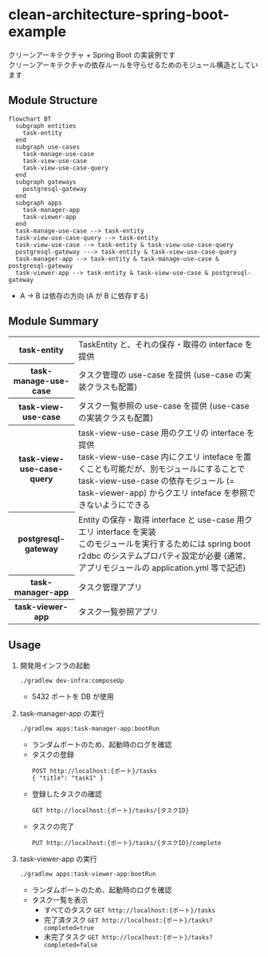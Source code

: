# clean-architecture-spring-boot-example

クリーンアーキテクチャ + Spring Boot の実装例です  
クリーンアーキテクチャの依存ルールを守らせるためのモジュール構造としています

## Module Structure

```mermaid
flowchart BT
  subgraph entities
    task-entity
  end
  subgraph use-cases
    task-manage-use-case
    task-view-use-case
    task-view-use-case-query
  end
  subgraph gateways
    postgresql-gateway
  end
  subgraph apps
    task-manager-app
    task-viewer-app
  end
  task-manage-use-case --> task-entity
  task-view-use-case-query --> task-entity
  task-view-use-case --> task-entity & task-view-use-case-query
  postgresql-gateway ---> task-entity & task-view-use-case-query
  task-manager-app --> task-entity & task-manage-use-case & postgresql-gateway
  task-viewer-app --> task-entity & task-view-use-case & postgresql-gateway
```
- A → B は依存の方向 (A が B に依存する)

## Module Summary
<table>
  <tbody>
    <tr>
      <th>task-entity</th>
      <td>TaskEntity と、それの保存・取得の interface を提供</td>
    </tr>
    <tr>
      <th>task-manage-use-case</th>
      <td>タスク管理の use-case を提供 (use-case の実装クラスも配置)</td>
    </tr>
    <tr>
      <th>task-view-use-case</th>
      <td>タスク一覧参照の use-case を提供 (use-case の実装クラスも配置)</td>
    </tr>
    <tr>
      <th>task-view-use-case-query</th>
      <td>
        task-view-use-case 用のクエリの interface を提供<br>
        task-view-use-case 内にクエリ inteface を置くことも可能だが、別モジュールにすることで task-view-use-case の依存モジュール (= task-viewer-app) からクエリ inteface を参照できないようにできる<br>
      </td>
    </tr>
    <tr>
      <th>postgresql-gateway</th>
      <td>
        Entity の保存・取得 interface と use-case 用クエリ interface を実装<br>
        このモジュールを実行するためには spring boot r2dbc のシステムプロパティ設定が必要 (通常、アプリモジュールの application.yml 等で記述)<br>
      </td>
    </tr>
    <tr>
      <th>task-manager-app</th>
      <td>タスク管理アプリ</td>
    </tr>
    <tr>
      <th>task-viewer-app</th>
      <td>タスク一覧参照アプリ</td>
    </tr>
  </tbody>
</table>

## Usage

1. 開発用インフラの起動
   ```shell
   ./gradlew dev-infra:composeUp
   ```
   - 5432 ポートを DB が使用

2. task-manager-app の実行
   ```shell
   ./gradlew apps:task-manager-app:bootRun
   ```
   - ランダムポートのため、起動時のログを確認
   - タスクの登録
     ```
     POST http://localhost:{ポート}/tasks
     { "title": "task1" }
     ```
   - 登録したタスクの確認
     ```
     GET http://localhost:{ポート}/tasks/{タスクID}
     ```
   - タスクの完了
     ```
     PUT http://localhost:{ポート}/tasks/{タスクID}/complete
     ```

3. task-viewer-app の実行
   ```shell
   ./gradlew apps:task-viewer-app:bootRun
   ```
   - ランダムポートのため、起動時のログを確認
   - タスク一覧を表示
     - すべてのタスク `GET http://localhost:{ポート}/tasks`
     - 完了済タスク `GET http://localhost:{ポート}/tasks?completed=true`
     - 未完了タスク `GET http://localhost:{ポート}/tasks?completed=false`
